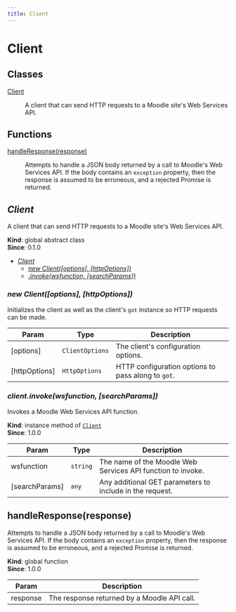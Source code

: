```yaml
---
title: Client
---
```


# Client

## Classes

<dl>
<dt><a href="#Client">Client</a></dt>
<dd><p>A client that can send HTTP requests to a Moodle site&#39;s Web Services API.</p>
</dd>
</dl>

## Functions

<dl>
<dt><a href="#handleResponse">handleResponse(response)</a></dt>
<dd><p>Attempts to handle a JSON body returned by a call to Moodle&#39;s Web Services API. If the body contains an <code>exception</code>
property, then the response is assumed to be erroneous, and a rejected Promise is returned.</p>
</dd>
</dl>

<a name="Client"></a>

## _Client_

A client that can send HTTP requests to a Moodle site's Web Services API.

**Kind**: global abstract class  
**Since**: 0.1.0

- _[Client](#Client)_
  - _[new Client([options], [httpOptions])](#new_Client_new)_
  - _[.invoke(wsfunction, [searchParams])](#Client+invoke)_

<a name="new_Client_new"></a>

### _new Client([options], [httpOptions])_

Initializes the client as well as the client's `got` instance so HTTP requests can be made.

| Param         | Type                       | Description                                        |
| ------------- | -------------------------- | -------------------------------------------------- |
| [options]     | <code>ClientOptions</code> | The client's configuration options.                |
| [httpOptions] | <code>HttpOptions</code>   | HTTP configuration options to pass along to `got`. |

<a name="Client+invoke"></a>

### _client.invoke(wsfunction, [searchParams])_

Invokes a Moodle Web Services API function.

**Kind**: instance method of [<code>Client</code>](#Client)  
**Since**: 1.0.0

| Param          | Type                | Description                                                 |
| -------------- | ------------------- | ----------------------------------------------------------- |
| wsfunction     | <code>string</code> | The name of the Moodle Web Services API function to invoke. |
| [searchParams] | <code>any</code>    | Any additional GET parameters to include in the request.    |

<a name="handleResponse"></a>

## handleResponse(response)

Attempts to handle a JSON body returned by a call to Moodle's Web Services API. If the body contains an `exception`
property, then the response is assumed to be erroneous, and a rejected Promise is returned.

**Kind**: global function  
**Since**: 1.0.0

| Param    | Description                                 |
| -------- | ------------------------------------------- |
| response | The response returned by a Moodle API call. |
